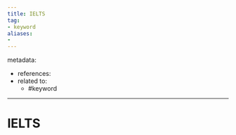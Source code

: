 ```yaml
---
title: IELTS
tag:
- keyword 
aliases:
- 
---
```


metadata:
- references:
- related to:
	- #keyword 
---

# IELTS